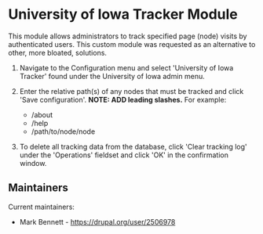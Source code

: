 # University of Iowa Tracker Module

This module allows administrators to track specified page (node) visits by authenticated users. This custom module was requested as an alternative to other, more bloated, solutions.

1. Navigate to the Configuration menu and select 'University of Iowa Tracker' found under the University of Iowa admin menu.

2. Enter the relative path(s) of any nodes that must be tracked and click 'Save configuration'. **NOTE: ADD leading slashes.**
  For example:
   - /about
   - /help
   - /path/to/node/node

3. To delete all tracking data from the database, click 'Clear tracking log' under the 'Operations' fieldset and click 'OK' in the confirmation window.

## Maintainers

Current maintainers:
 * Mark Bennett - https://drupal.org/user/2506978
